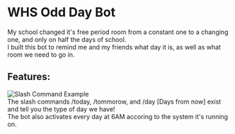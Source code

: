 # WHS Odd Day Bot
My school changed it's free period room from a constant one to a changing one, and only on half the days of school. <br>
I built this bot to remind me and my friends what day it is, as well as what room we need to go in. 

## Features:
![Slash Command Example](https://media.discordapp.net/attachments/1015713914467651684/1045406193948037231/image.png) <br>
The slash commands /today, /tommorow, and /day [Days from now] exist and tell you the type of day we have! <br>
The bot also activates every day at 6AM accoring to the system it's running on. 
